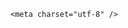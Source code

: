 <!DOCTYPE html>
<html lang="zh-CN">

<head>
    
<title>越来越多中学生经历便秘之痛，这代孩子为什么上厕所也焦虑？_腾讯新闻</title>
<meta name="keywords" content="便秘,中学生,肠道,孩子,洗手间,排便,蹲厕所">
<meta name="author" content="腾讯网">
<meta name="copyright" content="Copyright 1998 - 2025 Tencent. All Rights Reserved">
<meta property="og:type" content="news" />

<meta property="og:title" content="越来越多中学生经历便秘之痛，这代孩子为什么上厕所也焦虑？_腾讯新闻" />
<meta property="og:url" content="https://news.qq.com/rain/a/20250531Q05P1Y00" />
<meta property="og:image" content="https://inews.gtimg.com/news_ls/OLuZCbXo3OumGHyan78H-uQ9jDx3Ll25JT1IUY9J7ljEUAA_640330/0" />
<meta property="article:author" content="" />
<meta property="article:published_time" content="2025-05-31 20:08:53" />
<meta property="category" content="" />

    <meta charset="utf-8" />
<meta http-equiv="X-UA-Compatible" content="IE=Edge" />
<meta name="viewport" content="width=device-width, initial-scale=1, shrink-to-fit=no" />
<link rel="dns-prefetch" href="mat1.gtimg.com">
<link rel="dns-prefetch" href="i.news.qq.com">
<link rel="shortcut icon" href="https://mat1.gtimg.com/qqcdn/qqindex2021/favicon.ico">
<script nomodule="true" src="https://mat1.gtimg.com/qqcdn/qqindex2021/common-static/20240515201444/core3-37-1.min.js"></script>
<script>
  try {
    if (!window.IntersectionObserver) {
      var observerScript = document.createElement('script');
      observerScript.src = "https://mat1.gtimg.com/qqcdn/qqindex2021/common-static/20241024141058/intersection-observer-polyfill.js";
      document.head.appendChild(observerScript);
    }
  } catch (error) {}
</script>

<script>
  try {
    if (!Element.prototype.scrollTo) {
      var scrollScript = document.createElement('script');
      scrollScript.src = "https://mat1.gtimg.com/qqcdn/qqindex2021/common-static/20241025153001/scroll-behavior-polyfill.js";
      document.head.appendChild(scrollScript);
    }
  } catch (error) {}
</script>
<script>
  try {
    if ('scrollRestoration' in window.history) {
      window.history.scrollRestoration = 'manual';
    }
    window.isPcClient = Boolean(window.electron) && (
      window.navigator.userAgent.indexOf('pc-client') > 0 ||
      window.navigator.userAgent.indexOf('TencentNews') > 0
    );
  } catch {}
</script>
<script>
  try {
    if (window.isPcClient) {
      var bodyStyle = document.createElement('style');
      bodyStyle.innerText = 'body{ zoom: 0.95 }';
      document.head.appendChild(bodyStyle);
    }
  } catch {}
</script>
<script>
  window.DATA = {"ret":0,"adInfo":{"openAds":1,"openAdsComment":1,"openAdsPhotos":1,"openAdsText":1,"openRelatedNewsAd":1},"attribute":{},"closeCommentBanner":0,"commentid":"","id":"20250531Q05P1Y00","isSensitive":0,"questionInfo":{"url":"http://view.inews.qq.com/a/20250531Q05P1Y00","abstract":"青春期孩子的心像一团迷雾，看不透、读不懂。我们真的没有办法走进孩子的心里吗？腾讯新闻教育频道《童心结》栏目特别策划《童心结，有解法》系列问答，每周末邀请心理专家、教授围绕青少年心理问题回答家长疑问。别慌张，童心结，有法解！","id":"20250531Q05P1Y00","longtitle":"越来越多中学生经历便秘之痛，这代孩子为什么上厕所也焦虑？","question_short_title":"","relate_extend_infos":[{"picShowType":"90092","thumbnails_qqnews":["https://inews.gtimg.com/news_bt/Ou5ozpECjJjMnJ2drGd46EvJRyabUyL5MwicPCADqx_GMAA/0"],"title":"童心结，有解法","url":"https://view.inews.qq.com/a/UTR2025041100412600","articletype":"116","id":"UTR2025041100412600","longtitle":"童心结，有解法"}],"thumbnails_qqnews":["https://inews.gtimg.com/om_ls/O0cciBhYFJJVUxxGmyXmxGCQVY2NZ-tH8ngf7oYJbg6BoAA_294195/0"],"title":"越来越多中学生经历便秘之痛，这代孩子为什么上厕所也焦虑？"},"shareCount":1,"time":"2025-05-31 16:32:04","answer_num":1,"content":null,"enableDiffusion":1,"interaction_info":{"share_wechat_count":1},"likeInfo":0,"remarks":"","already_answer":false,"ai_switch":true,"atype":232,"categoryrray":{"category_id":"87","sub_category_id":"2016"},"copyright_share":"本文来自腾讯新闻客户端创作者，不代表腾讯新闻的观点和立场。","disableDeclare":1,"extra_property":{"zanSkinType":"","FeedbackDetailDisableInsert":0},"news_app_recommend_status":4,"abstract":"青春期孩子的心像一团迷雾，看不透、读不懂。我们真的没有办法走进孩子的心里吗？腾讯新闻教育频道《童心结》栏目特别策划《童心结，有解法》系列问答，每周末邀请心理专家、教授围绕青少年心理问题回答家长疑问。别慌张，童心结，有法解！","channelEntryJumpType":1,"emojiSwitch":1,"forbidCommentUpDown":0,"relate_extend_infos":{"imgURLSmall":"https://inews.gtimg.com/news_bt/Ou5ozpECjJjMnJ2drGd46EvJRyabUyL5MwicPCADqx_GMAA/0","longTitle":"童心结，有解法","title":"童心结，有解法","url":"https://view.inews.qq.com/a/UTR2025041100412600","id":"UTR2025041100412600","imgURL":"https://inews.gtimg.com/news_bt/Ou5ozpECjJjMnJ2drGd46EvJRyabUyL5MwicPCADqx_GMAA/0"},"shareDesc":"青春期孩子的心像一团迷雾，看不透、读不懂。我们真的没有办法走进孩子的心里吗？腾讯新闻教育频道《童心结》栏目特别策划《童心结，有解法》系列问答，每周末邀请心理专家、教授围绕青少年心理问题回答家长疑问。别慌张，童心结，有法解！","shareImg":"https://inews.gtimg.com/om_ls/O0cciBhYFJJVUxxGmyXmxGCQVY2NZ-tH8ngf7oYJbg6BoAA_870492/0","FadCid":"","article_category":"87","intro":"","news_update_time":1748697560,"self_declare":{"declare":"个人观点，仅供参考"},"copyright_wording_share":"免责声明","emojiRelatedSwitch":1,"iNewsRecommendLevel":1,"is_deleted":0,"question_id":"","all_long_pic":1,"content_words_num":26,"detail_entry":{"is_orignal":1,"orignal_entry":1},"safe_cntl":{"close_all_ad":0,"close_all_rel":0,"close_global_news_sis":0,"close_relate_thing":0,"close_share_pull":0,"emoticon_comment_mode":0,"close_all_emoticon_comment":0,"close_all_favorite":0,"close_comment_dislike":0},"title":"越来越多中学生经历便秘之痛，这代孩子为什么上厕所也焦虑？","url":"https://view.inews.qq.com/a/20250531Q05P1Y00","card":{"answererStatus":2,"chlname":"话题君","uin":"ec2bcfb967fccc019b42e0ab4450870cfe","vip_icon_night":"http://inews.gtimg.com/newsapp_ls/0/14876052067/0","vip_icon":"http://inews.gtimg.com/newsapp_ls/0/14876051701/0","suid":"8QEf3X5d7YQcuT7Z4gd3","msgEntry":1,"vip_type_new":"30012","liveInfo":{},"chlid":"5519793","desc":"热点新闻，轻松解读。换个姿势看世界。","answerer_status":2,"cpLevel":1,"icon":"http://inews.gtimg.com/newsapp_ls/0/1309418287_200200/0","update_frequency":"1970-01-01 08:00:00","vip_desc":"话题君官方账号","vip_place":"left","vip_type":"30012"},"final_declare":["个人观点，仅供参考"],"surl":"https://view.inews.qq.com/a/20250531Q05P1Y00","cms_id":"20250531Q05P1Y00","articleId":"20250531Q066N900","article_type":232,"tags":"","videoArr":[]};
</script>
<script>
  window.channelInfo = {"channelConfig":{"channelNav":[{"_auto_id":"1","active_alien_img":"","alien_img":"","channel_id":"news_news_home","is_local":"0","link":"https://www.qq.com","name_cn":"首页","name_en":"home"},{"_auto_id":"2","active_alien_img":"","alien_img":"","channel_id":"news_news_top","is_local":"0","link":"","name_cn":"要闻","name_en":"news"},{"_auto_id":"4","active_alien_img":"","alien_img":"","channel_id":"news_news_bj","is_local":"1","link":"","name_cn":"北京","name_en":"bj"},{"_auto_id":"5","active_alien_img":"","alien_img":"","channel_id":"news_news_finance","is_local":"0","link":"","name_cn":"财经","name_en":"finance"},{"_auto_id":"6","active_alien_img":"","alien_img":"","channel_id":"news_news_tech","is_local":"0","link":"","name_cn":"科技","name_en":"tech"},{"_auto_id":"7","active_alien_img":"","alien_img":"","channel_id":"tv","is_local":"0","link":"https://v.qq.com/channel/tv/?ptag=qqnews","name_cn":"电视剧","name_en":"tv"},{"_auto_id":"8","active_alien_img":"","alien_img":"","channel_id":"news_news_qa","is_local":"0","link":"","name_cn":"热问","name_en":"qa"},{"_auto_id":"9","active_alien_img":"","alien_img":"","channel_id":"news_news_ent","is_local":"0","link":"","name_cn":"娱乐","name_en":"ent"},{"_auto_id":"10","active_alien_img":"","alien_img":"","channel_id":"variety","is_local":"0","link":"https://v.qq.com/channel/variety/?ptag=qqnews","name_cn":"综艺","name_en":"variety"},{"_auto_id":"11","active_alien_img":"","alien_img":"","channel_id":"news_news_sports","is_local":"0","link":"","name_cn":"体育","name_en":"sports"},{"_auto_id":"13","active_alien_img":"","alien_img":"","channel_id":"news_news_nba","is_local":"0","link":"","name_cn":"NBA","name_en":"nba"},{"_auto_id":"14","active_alien_img":"","alien_img":"","channel_id":"news_news_world","is_local":"0","link":"","name_cn":"国际","name_en":"world"},{"_auto_id":"15","active_alien_img":"","alien_img":"","channel_id":"news_news_mil","is_local":"0","link":"","name_cn":"军事","name_en":"milite"},{"_auto_id":"16","active_alien_img":"","alien_img":"","channel_id":"news_news_auto","is_local":"0","link":"","name_cn":"汽车","name_en":"auto"},{"_auto_id":"17","active_alien_img":"","alien_img":"","channel_id":"news_news_house","is_local":"0","link":"","name_cn":"房产","name_en":"house"},{"_auto_id":"18","active_alien_img":"","alien_img":"","channel_id":"news_news_edu","is_local":"0","link":"","name_cn":"教育","name_en":"edu"},{"_auto_id":"19","active_alien_img":"","alien_img":"","channel_id":"news_news_antip","is_local":"0","link":"","name_cn":"健康","name_en":"health"},{"_auto_id":"20","active_alien_img":"","alien_img":"","channel_id":"news_news_video","is_local":"0","link":"","name_cn":"视频","name_en":"video"},{"_auto_id":"21","active_alien_img":"","alien_img":"","channel_id":"news_news_game","is_local":"0","link":"","name_cn":"游戏","name_en":"games"},{"_auto_id":"22","active_alien_img":"","alien_img":"","channel_id":"news_news_nchupin","is_local":"0","link":"","name_cn":"眼界","name_en":"chupin"},{"_auto_id":"24","active_alien_img":"","alien_img":"","channel_id":"news_news_football","is_local":"0","link":"","name_cn":"足球","name_en":"football"},{"_auto_id":"25","active_alien_img":"","alien_img":"","channel_id":"news_news_kepu","is_local":"0","link":"","name_cn":"科学","name_en":"kepu"},{"_auto_id":"26","active_alien_img":"","alien_img":"","channel_id":"news_news_digi","is_local":"0","link":"","name_cn":"数码","name_en":"digi"},{"_auto_id":"28","active_alien_img":"","alien_img":"","channel_id":"ymzx","is_local":"0","link":"https://gamer.qq.com/v2/cloudgame/game/96897?ichannel=txxwpc0Ftxxwpc1","name_cn":"元梦之星","name_en":"news_news_ymzx"},{"_auto_id":"31","active_alien_img":"","alien_img":"","channel_id":"movie","is_local":"0","link":"https://v.qq.com/channel/movie/?ptag=qqnews","name_cn":"电影","name_en":"movie"},{"_auto_id":"32","active_alien_img":"","alien_img":"","channel_id":"news_news_esport","is_local":"0","link":"","name_cn":"电竞","name_en":"esport"},{"_auto_id":"34","active_alien_img":"","alien_img":"","channel_id":"news_news_history","is_local":"0","link":"","name_cn":"历史","name_en":"history"},{"_auto_id":"35","active_alien_img":"","alien_img":"","channel_id":"news_news_baby","is_local":"0","link":"","name_cn":"育儿","name_en":"baby"},{"_auto_id":"36","active_alien_img":"","alien_img":"","channel_id":"hbjy","is_local":"0","link":"https://gp.qq.com/act/a20250421mnqlx/news.shtml","name_cn":"和平精英","name_en":"news_news_hbjy"},{"_auto_id":"37","active_alien_img":"","alien_img":"","channel_id":"cloud_gamer","is_local":"0","link":"https://gamer.qq.com/?ichannel=txxwpc0Ftxxwpc1","name_cn":"云游戏","name_en":"cloud_gamer"},{"_auto_id":"38","active_alien_img":"","alien_img":"","channel_id":"news_news_lic","is_local":"0","link":"","name_cn":"理财","name_en":"finance_licai"},{"_auto_id":"39","active_alien_img":"","alien_img":"","channel_id":"news_news_istock","is_local":"0","link":"","name_cn":"股票","name_en":"finance_stock"},{"_auto_id":"40","active_alien_img":"","alien_img":"","channel_id":"ren_min_shi_pin","is_local":"0","link":"https://news.qq.com/omn/author/8QMd3Hld74cbujbY?tab=om_video","name_cn":"人民视频","name_en":"ren_min_shi_pin"},{"_auto_id":"41","active_alien_img":"","alien_img":"","channel_id":"news_news_weather","is_local":"0","link":"https://tianqi.qq.com/index.htm","name_cn":"天气","name_en":"weather"}]}};
</script>
<script>
  window.articleConfig = {"rightConfig":[{"_auto_id":"1","category_key":"default","modules":"{\"moduleList\":[{\"title\":\"精选视频\",\"id\":\"video_album\",\"videoType\":\"tag\",\"videoId\":\"aUepxrtchGM=\"},{\"title\":\"下载条\",\"id\":\"download_banner\",\"isSticky\":1},{\"title\":\"热点榜\",\"id\":\"hot_rank_list\",\"isSticky\":1},{\"title\":\"广告推广\",\"id\":\"ssp_ad_module\",\"category\":\"ad_ssp\",\"loid\":\"109\",\"isSticky\":1}]}"}],"tonglanAdConfig":[],"bottomConfig":[],"videoAdConfig":[],"rightGameConfig":[]};
</script>
<script src="https://mat1.gtimg.com/www/js/emonitor/custom_ed041a23.js" charset="utf-8"></script>
<script>
  try {
    window.emonitorIns = emonitor.create({
      name: 'newsqq_quesionArticle',
      atta: {
        name: 'newsqq',
      },
      mode: '007',
    });
  } catch (err) {
    console.warn(err);
  }
</script>
<link href="https://mat1.gtimg.com/qqcdn/qqindex2021/common-static/hel/qqnews-pc-dc_20250529072057/static/css/qa.css" rel="stylesheet">

<script>window.__HEL_PRESET_META__={"qqnews-pc-components":{"app":{"id":1366,"name":"qqnews-pc-components","app_group_name":"qqnews-pc-components","proj_ver":{"map":{},"utime":0},"online_version":"qqnews-pc-components_20250515055747","build_version":"qqnews-pc-components_20250529071843","update_at":"2025-05-29T11:19:37.000Z","desc":"set by [init], from container [formal.pc.dc.sz100952] worker [2]"},"version":{"sub_app_name":"qqnews-pc-components","sub_app_version":"qqnews-pc-components_20250529071843","src_map":{"webDirPath":"https://mat1.gtimg.com/qqcdn/qqindex2021/common-static/hel/qqnews-pc-components_20250529071843","htmlIndexSrc":"https://mat1.gtimg.com/qqcdn/qqindex2021/common-static/hel/qqnews-pc-components_20250529071843/index.html","extractMode":"all","iframeSrc":"","chunkCssSrcList":["https://mat1.gtimg.com/qqcdn/qqindex2021/common-static/hel/qqnews-pc-components_20250529071843/static/css/index.css"],"chunkJsSrcList":["https://mat1.gtimg.com/qqcdn/qqindex2021/common-static/hel/qqnews-pc-components_20250529071843/static/js/index.js"],"staticCssSrcList":[],"staticJsSrcList":["https://mat1.gtimg.com/qqcdn/qqindex2021/static/20231212123233/react.production.min.js","https://mat1.gtimg.com/qqcdn/qqindex2021/static/20231212123233/react-dom.production.min.js","https://mat1.gtimg.com/qqcdn/qqindex2021/common-static/hel/hel-base-v16.js"],"relativeCssSrcList":[],"relativeJsSrcList":[],"privCssSrcList":[],"srvModSrcList":[],"srvModSrcIndex":"","headAssetList":[{"tag":"staticScript","append":false,"attrs":{"src":"https://mat1.gtimg.com/qqcdn/qqindex2021/static/20231212123233/react.production.min.js"}},{"tag":"staticScript","append":false,"attrs":{"src":"https://mat1.gtimg.com/qqcdn/qqindex2021/static/20231212123233/react-dom.production.min.js"}},{"tag":"staticScript","append":false,"attrs":{"src":"https://mat1.gtimg.com/qqcdn/qqindex2021/common-static/hel/hel-base-v16.js"}},{"tag":"script","append":true,"attrs":{"src":"https://mat1.gtimg.com/qqcdn/qqindex2021/common-static/hel/qqnews-pc-components_20250529071843/static/js/index.js","defer":""}},{"tag":"link","append":true,"attrs":{"href":"https://mat1.gtimg.com/qqcdn/qqindex2021/common-static/hel/qqnews-pc-components_20250529071843/static/css/index.css","rel":"stylesheet"}}],"bodyAssetList":[]},"update_at":"2025-05-29T11:19:36.000Z","create_at":"2025-05-29T11:19:36.000Z","_worker_id":"2","_is_backup":true}}}</script>
<script>window.__VIEW_PATH__="question.ejs";</script>
</head>

<body id="dc-question-body">
  <div id="root"></div>
    <iframe style="display: none;" src="https://i.news.qq.com/web_backend/getWebPacUid"></iframe>
<script src="https://mat1.gtimg.com/qqcdn/qqindex2021/common-static/20240805160928/react.production.min.js"></script>
<script src="https://mat1.gtimg.com/qqcdn/qqindex2021/common-static/20240805160928/react-dom.production.min.js"></script>
<script src="https://mat1.gtimg.com/qqcdn/qqindex2021/common-static/20241018171503/universal-report.min.js"></script>
<script defer type="text/javascript" src="https://mat1.gtimg.com/qqcdn/qqindex2021/libs/barrier/aria.js?appid=9327b8b06379d9d1728bbfbe2025ef9c" charset="utf-8"></script>
<script defer src="https://t.captcha.qq.com/TCaptcha.js"></script>
<script>document.cookie="hel_err=;path=/;";</script>
<script src="https://mat1.gtimg.com/qqcdn/qqindex2021/common-static/hel/hel-base-v16.js"></script>
<script src="https://mat1.gtimg.com/qqcdn/qqindex2021/common-static/hel/qqnews-pc-hel-entry_20250117174052/static/js/index.js"></script>
<link rel="preload" href="https://mat1.gtimg.com/qqcdn/qqindex2021/common-static/hel/qqnews-pc-dc_20250529072057/static/js/qa.js" as="script">
<link rel="preload" href="https://mat1.gtimg.com/qqcdn/qqindex2021/common-static/hel/qqnews-pc-components_20250529071843/static/js/index.js" as="script">
<script>window.loadProject("https://mat1.gtimg.com/qqcdn/qqindex2021/common-static/hel/qqnews-pc-dc_20250529072057/static/js/qa.js");</script>
<iframe id="videoFrame" style="display: none;" src="https://video.qq.com/cookie/sync_qqnews.html"></iframe>
</body>

</html>
